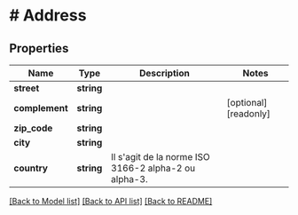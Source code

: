 # # Address

## Properties

Name | Type | Description | Notes
------------ | ------------- | ------------- | -------------
**street** | **string** |  |
**complement** | **string** |  | [optional] [readonly]
**zip_code** | **string** |  |
**city** | **string** |  |
**country** | **string** | Il s&#39;agit de la norme ISO 3166-2 alpha-2 ou alpha-3. |

[[Back to Model list]](../../README.md#models) [[Back to API list]](../../README.md#endpoints) [[Back to README]](../../README.md)
